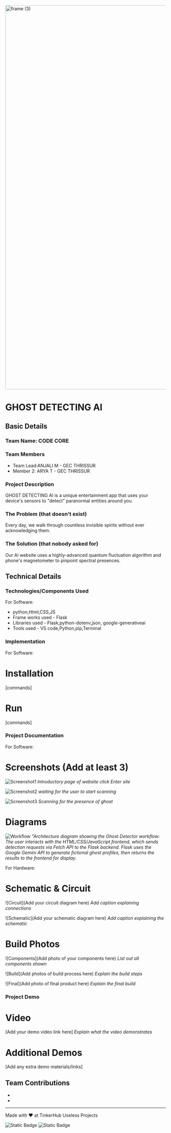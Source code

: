<img width="3188" height="1202" alt="frame (3)" src="https://github.com/user-attachments/assets/517ad8e9-ad22-457d-9538-a9e62d137cd7" />


# GHOST DETECTING AI


## Basic Details
### Team Name: CODE CORE


### Team Members
- Team Lead:ANJALI M - GEC THRISSUR
- Member 2: ARYA T - GEC THRISSUR

### Project Description
GHOST DETECTING AI is a unique entertainment app that uses your device's sensors to "detect" paranormal entities around you.

### The Problem (that doesn't exist)
Every day, we walk through countless invisible spirits without ever acknowledging them.  
### The Solution (that nobody asked for)
 Our Ai website uses a highly-advanced quantum fluctuation algorithm and  phone's magnetometer to pinpoint spectral presences.

## Technical Details
### Technologies/Components Used
For Software:
- python,Html,CSS,JS
- Frame works used - Flask
- Libraries used - Flask,python-dotenv,json, google-generativeai
- Tools used - VS code,Python,pip,Terminal


### Implementation
For Software:
# Installation
[commands]

# Run
[commands]

### Project Documentation
For Software:

# Screenshots (Add at least 3)
![Screenshot1](C:\Users\asus\Desktop\gitclone\useless_project_temp\imgs\ingtro2.jpg)
*Introductory page of website click Enter site*

![Screenshot2](C:\Users\asus\Desktop\gitclone\useless_project_temp\imgs\ingtro2.jpg)
*waiting for the user to start scanning*

![Screenshot3](C:\Users\asus\Desktop\gitclone\useless_project_temp\imgs\intro3.jpg)
*Scanning for the presence of ghost*

# Diagrams
![Workflow](C:\Users\asus\Desktop\gitclone\useless_project_temp\imgs\flowchart.jpg)
*"Architecture diagram showing the Ghost Detector workflow: The user interacts with the HTML/CSS/JavaScript frontend, which sends detection requests via Fetch API to the Flask backend. Flask uses the Google Gemini API to generate fictional ghost profiles, then returns the results to the frontend for display.*

For Hardware:

# Schematic & Circuit
![Circuit](Add your circuit diagram here)
*Add caption explaining connections*

![Schematic](Add your schematic diagram here)
*Add caption explaining the schematic*

# Build Photos
![Components](Add photo of your components here)
*List out all components shown*

![Build](Add photos of build process here)
*Explain the build steps*

![Final](Add photo of final product here)
*Explain the final build*

### Project Demo
# Video
[Add your demo video link here]
*Explain what the video demonstrates*

# Additional Demos
[Add any extra demo materials/links]

## Team Contributions
- [Anjali M]: []
- [Arya T]: []


---
Made with ❤️ at TinkerHub Useless Projects 

![Static Badge](https://img.shields.io/badge/TinkerHub-24?color=%23000000&link=https%3A%2F%2Fwww.tinkerhub.org%2F)
![Static Badge](https://img.shields.io/badge/UselessProjects--25-25?link=https%3A%2F%2Fwww.tinkerhub.org%2Fevents%2FQ2Q1TQKX6Q%2FUseless%2520Projects)



